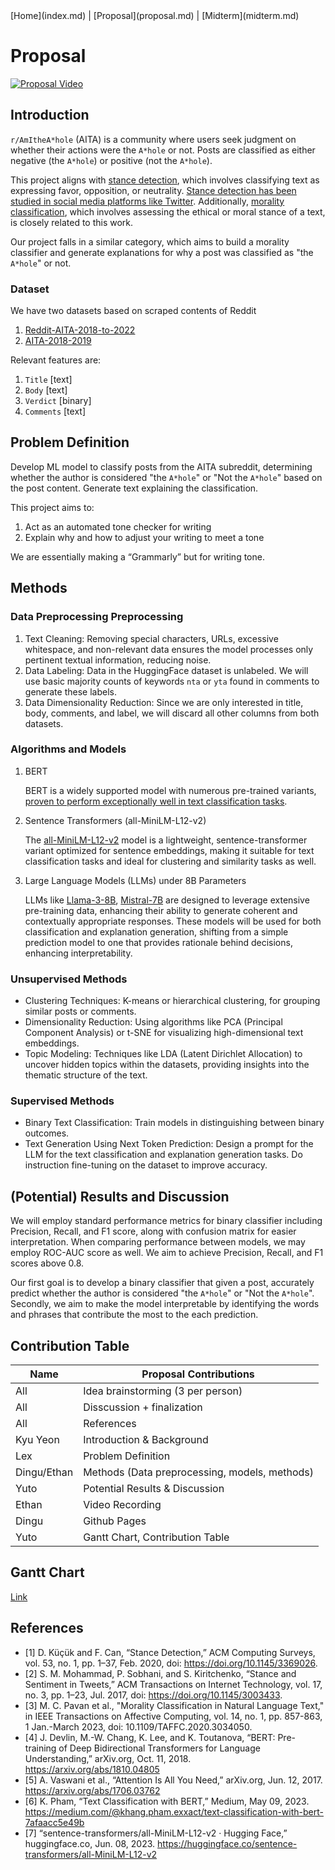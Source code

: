 <nav>
  [Home](index.md) | [Proposal](proposal.md) | [Midterm](midterm.md)
</nav>

# Proposal

[![Proposal Video](https://drive.usercontent.google.com/download?id=1jTouGDHJU9t7MMBemySy7bIuhR6zQfb_&export=view&authuser=0)](https://youtu.be/GSvZh8ADVoU)

## Introduction

`r/AmItheA*hole` (AITA) is a community where users seek judgment on whether their actions were the `A*hole` or not. Posts are classified as either negative (the `A*hole`) or positive (not the `A*hole`).

This project aligns with [stance detection](https://doi.org/10.1145/3369026), which involves classifying text as expressing favor, opposition, or neutrality. [Stance detection has been studied in social media platforms like Twitter](https://dl.acm.org/doi/10.1145/3003433). Additionally, [morality classification](https://ieeexplore.ieee.org/abstract/document/9240031?casa_token=IG_eXC9q7NkAAAAA:KCDtycMz9dtUCWgSbGHLirTB7oNwhPwApNIJWJNgyHom_rv8AnsJMLXGkDiqK72t6GZNM_ULsw), which involves assessing the ethical or moral stance of a text, is closely related to this work.

Our project falls in a similar category, which aims to build a morality classifier and generate explanations for why a post was classified as "the `A*hole`" or not.

### Dataset

We have two datasets based on scraped contents of Reddit

1. [Reddit-AITA-2018-to-2022](https://huggingface.co/datasets/MattBoraske/Reddit-AITA-2018-to-2022/viewer/default/train?sort%5Bcolumn%5D=toxicity_label&sort%5Bdirection%5D=desc&p=2&row=9369)
2. [AITA-2018-2019](https://github.com/iterative/aita_dataset)

Relevant features are:

1. `Title` \[text\]
2. `Body` \[text\]
3. `Verdict` \[binary\]
4. `Comments` \[text\]

## Problem Definition

Develop ML model to classify posts from the AITA subreddit, determining whether the author is considered "the `A*hole`" or "Not the `A*hole`" based on the post content. Generate text explaining the classification.

This project aims to:

1. Act as an automated tone checker for writing
2. Explain why and how to adjust your writing to meet a tone

We are essentially making a “Grammarly” but for writing tone.

## Methods

### Data Preprocessing Preprocessing

1. Text Cleaning: Removing special characters, URLs, excessive whitespace, and non-relevant data ensures the model processes only pertinent textual information, reducing noise.
2. Data Labeling: Data in the HuggingFace dataset is unlabeled. We will use basic majority counts of keywords `nta` or `yta` found in comments to generate these labels.
3. Data Dimensionality Reduction: Since we are only interested in title, body, comments, and label, we will discard all other columns from both datasets.

### Algorithms and Models

1. BERT

    BERT is a widely supported model with numerous pre-trained variants, [proven to perform exceptionally well in text classification tasks](https://medium.com/@khang.pham.exxact/text-classification-with-bert-7afaacc5e49b).

2. Sentence Transformers (all-MiniLM-L12-v2)

    The [all-MiniLM-L12-v2](https://huggingface.co/sentence-transformers/all-MiniLM-L12-v2) model is a lightweight, sentence-transformer variant optimized for sentence embeddings, making it suitable for text classification tasks and ideal for clustering and similarity tasks as well.

3. Large Language Models (LLMs) under 8B Parameters

    LLMs like [Llama-3-8B](https://huggingface.co/meta-llama/Meta-Llama-3-8B), [Mistral-7B](http://mistralai/Mistral-7B-v0.1) are designed to leverage extensive pre-training data, enhancing their ability to generate coherent and contextually appropriate responses. These models will be used for both classification and explanation generation, shifting from a simple prediction model to one that provides rationale behind decisions, enhancing interpretability.

### Unsupervised Methods

* Clustering Techniques: K-means or hierarchical clustering, for grouping similar posts or comments.
* Dimensionality Reduction: Using algorithms like PCA (Principal Component Analysis) or t-SNE for visualizing high-dimensional text embeddings.
* Topic Modeling: Techniques like LDA (Latent Dirichlet Allocation) to uncover hidden topics within the datasets, providing insights into the thematic structure of the text.

### Supervised Methods

* Binary Text Classification: Train models in distinguishing between binary outcomes.
* Text Generation Using Next Token Prediction: Design a prompt for the LLM for the text classification and explanation generation tasks. Do instruction fine-tuning on the dataset to improve accuracy.

## (Potential) Results and Discussion

We will employ standard performance metrics for binary classifier including Precision, Recall, and F1 score, along with confusion matrix for easier interpretation. When comparing performance between models, we may employ ROC-AUC score as well. We aim to achieve Precision, Recall, and F1 scores above 0.8.

Our first goal is to develop a binary classifier that given a post, accurately predict whether the author is considered "the `A*hole`" or "Not the `A*hole`". Secondly, we aim to make the model interpretable by identifying the words and phrases that contribute the most to the each prediction.

## Contribution Table

| Name | Proposal Contributions |
|---|---|
| All | Idea brainstorming (3 per person) |
| All | Disscussion + finalization |
| All | References |
| Kyu Yeon | Introduction & Background |
| Lex | Problem Definition |
| Dingu/Ethan | Methods (Data preprocessing, models, methods) |
| Yuto | Potential Results & Discussion |
| Ethan | Video Recording |
| Dingu | Github Pages |
| Yuto | Gantt Chart, Contribution Table |

## Gantt Chart

[Link](https://docs.google.com/spreadsheets/d/18YNVB-EbJJxHQ7TgGCrHxtCeOkt0s-LmVG50PYV-BY0/edit?usp=sharing)

## References

* [1] D. Küçük and F. Can, “Stance Detection,” ACM Computing Surveys, vol. 53, no. 1, pp. 1–37, Feb. 2020, doi: <https://doi.org/10.1145/3369026>.
* [2] S. M. Mohammad, P. Sobhani, and S. Kiritchenko, “Stance and Sentiment in Tweets,” ACM Transactions on Internet Technology, vol. 17, no. 3, pp. 1–23, Jul. 2017, doi: <https://doi.org/10.1145/3003433>.
* [3] M. C. Pavan et al., "Morality Classification in Natural Language Text," in IEEE Transactions on Affective Computing, vol. 14, no. 1, pp. 857-863, 1 Jan.-March 2023, doi: 10.1109/TAFFC.2020.3034050.
* [4] J. Devlin, M.-W. Chang, K. Lee, and K. Toutanova, “BERT: Pre-training of Deep Bidirectional Transformers for Language Understanding,” arXiv.org, Oct. 11, 2018. <https://arxiv.org/abs/1810.04805>
* [5] A. Vaswani et al., “Attention Is All You Need,” arXiv.org, Jun. 12, 2017. <https://arxiv.org/abs/1706.03762>
* [6] K. Pham, “Text Classification with BERT,” Medium, May 09, 2023. <https://medium.com/@khang.pham.exxact/text-classification-with-bert-7afaacc5e49b>
* [7] “sentence-transformers/all-MiniLM-L12-v2 · Hugging Face,” huggingface.co, Jun. 08, 2023. <https://huggingface.co/sentence-transformers/all-MiniLM-L12-v2>
‌

